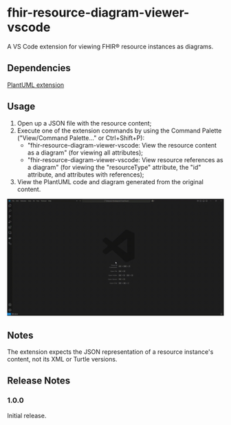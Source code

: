 # fhir-resource-diagram-viewer-vscode
A VS Code extension for viewing FHIR® resource instances as diagrams.

## Dependencies
[PlantUML extension](https://marketplace.visualstudio.com/items?itemName=jebbs.plantuml)

## Usage
1. Open up a JSON file with the resource content;
2. Execute one of the extension commands by using the Command Palette ("View/Command Palette..." or Ctrl+Shift+P):
    * "fhir-resource-diagram-viewer-vscode: View the resource content as a diagram" (for viewing all attributes);
    * "fhir-resource-diagram-viewer-vscode: View resource references as a diagram" (for viewing the "resourceType" attribute, the "id" attribute, and attributes with references);
3. View the PlantUML code and diagram generated from the original content.

![Extension usage](resources/images/extension_usage.gif)

## Notes
The extension expects the JSON representation of a resource instance's content, not its XML or Turtle versions.

## Release Notes

### 1.0.0

Initial release.

